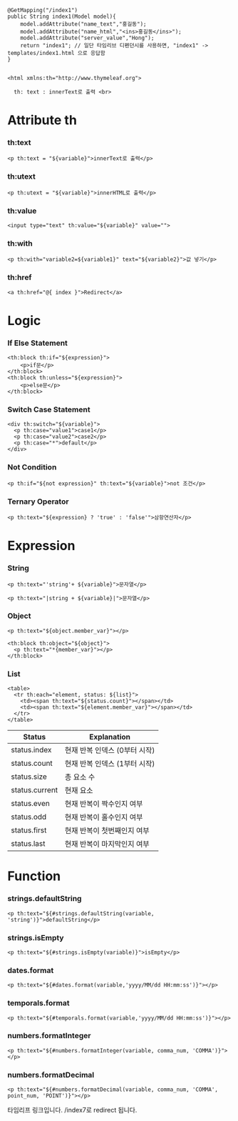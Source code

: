     @GetMapping("/index1")
    public String index1(Model model){
        model.addAttribute("name_text","홍길동");
        model.addAttribute("name_html","<ins>홍길동</ins>");
        model.addAttribute("server_value","Hong");
        return "index1"; // 일단 타임리브 디펜던시를 사용하면, "index1" -> templates/index1.html 으로 응답함
    }


    <html xmlns:th="http://www.thymeleaf.org">

      th: text : innerText로 출력 <br>

# Attribute th

### th:text

```
<p th:text = "${variable}">innerText로 출력</p>
```

### th:utext

```
<p th:utext = "${variable}">innerHTML로 출력</p>
```

### th:value

```
<input type="text" th:value="${variable}" value="">
```

### th:with

```
<p th:with="variable2=${variable1}" text="${variable2}">값 넣기</p>
```

### th:href

```
<a th:href="@{ index }">Redirect</a>
```

# Logic

### If Else Statement

```
<th:block th:if="${expression}">
    <p>if문</p>
</th:block>
<th:block th:unless="${expression}">
    <p>else문</p>
</th:block>
```

### Switch Case Statement

```
<div th:switch="${variable}">
  <p th:case="value1">case1</p>
  <p th:case="value2">case2</p>
  <p th:case="*">default</p>
</div>
```

### Not Condition

```
<p th:if="${not expression}" th:text="${variable}">not 조건</p>
```

### Ternary Operator

```
<p th:text="${expression} ? 'true' : 'false'">삼항연산자</p>
```

# Expression

### String

```
<p th:text="'string'+ ${variable}">문자열</p>
```

```
<p th:text="|string + ${variable}|">문자열</p>
```

### Object

```
<p th:text="${object.member_var}"></p>
```

```
<th:block th:object="${object}">
  <p th:text="*{member_var}"></p>
</th:block>
```

### List

```
<table>
  <tr th:each="element, status: ${list}">
    <td><span th:text="${status.count}"></span></td>
    <td><span th:text="${element.member_var}"></span></td>
  </tr>
</table>
```

| Status         | Explanation                   |
| -------------- | ----------------------------- |
| status.index   | 현재 반복 인덱스 (0부터 시작) |
| status.count   | 현재 반복 인덱스 (1부터 시작) |
| status.size    | 총 요소 수                    |
| status.current | 현재 요소                     |
| status.even    | 현재 반복이 짝수인지 여부     |
| status.odd     | 현재 반복이 홀수인지 여부     |
| status.first   | 현재 반복이 첫번째인지 여부   |
| status.last    | 현재 반복이 마지막인지 여부   |

# Function

### strings.defaultString

```
<p th:text="${#strings.defaultString(variable, 'string')}">defaultString</p>
```

### strings.isEmpty

```
<p th:text="${#strings.isEmpty(variable)}">isEmpty</p>
```

### dates.format

```
<p th:text="${#dates.format(variable,'yyyy/MM/dd HH:mm:ss')}"></p>
```

### temporals.format

```
<p th:text="${#temporals.format(variable,'yyyy/MM/dd HH:mm:ss')}"></p>
```

### numbers.formatInteger

```
<p th:text="${#numbers.formatInteger(variable, comma_num, 'COMMA')}"></p>
```

### numbers.formatDecimal

```
<p th:text="${#numbers.formatDecimal(variable, comma_num, 'COMMA', point_num, 'POINT')}"></p>
```

<a th:href="@{ index7 }">타임리프 링크입니다. /index7로 redirect 됩니다.</a>
